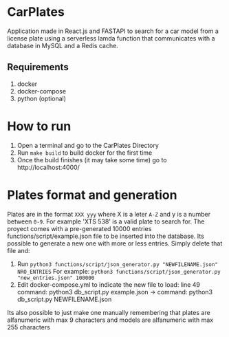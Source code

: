 # CarPlates

Application made in React.js and FASTAPI to search for a car model from a license plate using a serverless lamda function that communicates with a database in MySQL and a Redis cache.

## Requirements

1. docker
2. docker-compose
3. python (optional)

# How to run

1. Open a terminal and go to the CarPlates Directory
2. Run `make build` to build docker for the first time
3. Once the build finishes (it may take some time) go to http://localhost:4000/

# Plates format and generation

Plates are in the format `XXX yyy` where X is a leter `A-Z` and y is a number between `0-9`. For example 'XTS 538' is a valid plate to search for.
The proyect comes with a pre-generated 10000 entries functions/script/example.json file to be inserted into the database.
Its possible to generate a new one with more or less entries. Simply delete that file and:

1. Run `python3 functions/script/json_generator.py "NEWFILENAME.json" NRO_ENTRIES`
For example: `python3 functions/script/json_generator.py "new_entries.json" 100000`
2. Edit docker-compose.yml to indicate the new file to load:
line 49 command: python3 db_script.py example.json -> command: python3 db_script.py NEWFILENAME.json

Its also possible to just make one manually remembering that plates are alfanumeric with max 9 characters and models are alfanumeric with max 255 characters
